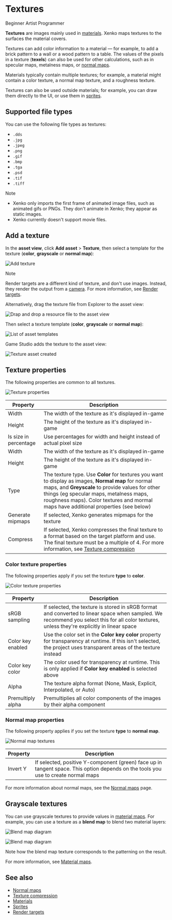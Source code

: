 # Textures

<span class="label label-doc-level">Beginner</span>
<span class="label label-doc-audience">Artist</span>
<span class="label label-doc-audience">Programmer</span>

**Textures** are images mainly used in [materials](../materials/index.md). Xenko maps textures to the surfaces the material covers.

Textures can add color information to a material — for example, to add a brick pattern to a wall or a wood pattern to a table. The values of the pixels in a texture (**texels**) can also be used for other calculations, such as in specular maps, metalness maps, or [normal maps](normal-maps.md). 

Materials typically contain multiple textures; for example, a material might contain a color texture, a normal map texture, and a roughness texture.

Textures can also be used outside materials; for example, you can draw them directly to the UI, or use them in [sprites](../../sprites/index.md).

## Supported file types

You can use the following file types as textures:

* `.dds`
* `.jpg`
* `.jpeg`
* `.png`
* `.gif`
* `.bmp`
* `.tga`
* `.psd`
* `.tif`
* `.tiff`

> [!Note]
> * Xenko only imports the first frame of animated image files, such as animated gifs or PNGs. They don't animate in Xenko; they appear as static images.
> * Xenko currently doesn't support movie files.

## Add a texture

In the **asset view**, click **Add asset** > **Texture**, then select a template for the texture (**color**, **grayscale** or **normal map**):

![Add texture](media/add-texture.png)

> [!Note]
> Render targets are a different kind of texture, and don't use images. Instead, they render the output from a [camera](../cameras.md). For more information, see [Render targets](../graphics-compositor/render-targets.md).

Alternatively, drag the texture file from Explorer to the asset view:

![Drap and drop a resource file to the asset view](../../get-started/media/create-assets-drop-resource.png)

Then select a texture template (**color**, **grayscale** or **normal map**):
   
![List of asset templates](media/create-assets-drag-drop-select-asset-template.png)

Game Studio adds the texture to the asset view:

![Texture asset created](../../get-started/media/create-assets-drag-drop-asset-created.png)

## Texture properties

The following properties are common to all textures.

![Texture properties](media/texture-properties.png)

| Property         | Description
|------------------|---------
| Width            | The width of the texture as it's displayed in-game
| Height           | The height of the texture as it's displayed in-game
| Is size in percentage    | Use percentages for width and height instead of actual pixel size
| Width            | The width of the texture as it's displayed in-game
| Height           | The height of the texture as it's displayed in-game
| Type             | The texture type. Use **Color** for textures you want to display as images, **Normal map** for normal maps, and **Greyscale** to provide values for other things (eg specular maps, metalness maps, roughness maps). Color textures and mormal maps have additional properties (see below)
| Generate mipmaps | If selected, Xenko generates mipmaps for the texture
| Compress         | If selected, Xenko compresses the final texture to a format based on the target platform and use. The final texture must be a multiple of 4. For more information, see [Texture compression](compression.md)

### Color texture properties

The following properties apply if you set the texture **type** to **color**.

![Color texture properties](media/color-texture-properties.png)

| Property | Description
|----------|---------
| sRGB sampling | If selected, the texture is stored in sRGB format and converted to linear space when sampled. We recommend you select this for all color textures, unless they're explicitly in linear space 
| Color key enabled | Use the color set in the **Color key color** property for transparency at runtime. If this isn't selected, the project uses transparent areas of the texture instead
| Color key color | The color used for transparency at runtime. This is only applied if **Color key enabled** is selected above
| Alpha | The texture alpha format (None, Mask, Explicit, Interpolated, or Auto)
| Premultiply alpha |  Premultiplies all color components of the images by their alpha component

### Normal map properties

The following property applies if you set the texture **type** to **normal map**.

![Normal map textures](media/normal-map-texture-properties.png)

| Property | Description
|----------|---------
| Invert Y | If selected, positive Y-component (green) face up in tangent space. This option depends on the tools you use to create normal maps

For more information about normal maps, see the [Normal maps](normal-maps.md) page.

## Grayscale textures

You can use grayscale textures to provide values in [material maps](../materials/material-maps.md). For example, you can use a texture as a **blend map** to blend two material layers:

![Blend map diagram](../materials/media/blend-map-diagram.png)

![Blend map diagram](../materials/media/blend-map-diagram2.png)

Note how the blend map texture corresponds to the patterning on the result. 

For more information, see [Material maps](../materials/material-maps.md).

## See also

* [Normal maps](normal-maps.md)
* [Texture compression](compression.md)
* [Materials](../materials/index.md)
* [Sprites](../../sprites/index.md)
* [Render targets](../graphics-compositor/render-targets.md)